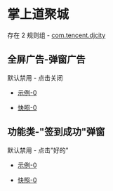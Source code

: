 # 掌上道聚城

存在 2 规则组 - [com.tencent.djcity](/src/apps/com.tencent.djcity.ts)

## 全屏广告-弹窗广告

默认禁用 - 点击关闭

- [示例-0](https://m.gkd.li/57941037/151fd8a5-8c44-4368-a8ba-3563df44e492)

- [快照-0](https://i.gkd.li/import/14229532)

## 功能类-"签到成功"弹窗

默认禁用 - 点击"好的"

- [示例-0](https://m.gkd.li/57941037/22ba335b-c225-41f0-97be-a91377ebc121)

- [快照-0](https://i.gkd.li/import/14229554)
